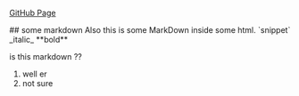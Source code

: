 [GitHub Page](https://github.com/Glaas/DnD-Fortune-Cookie)

<div markdown="1">
## some markdown
Also this is some MarkDown inside some html. `snippet` _italic_ **bold**
</div>

is this markdown ??
1. well er
2. not sure
